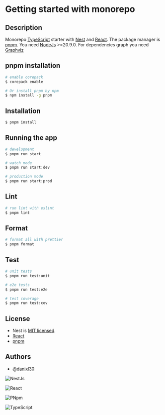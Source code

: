 # Getting started with monorepo

## Description

Monorepo [TypeScript](https://www.typescriptlang.org/) starter with [Nest](https://github.com/nestjs/nest) and [React](https://reactjs.org/). The package manager is [pnpm](https://pnpm.io/). You need [NodeJs](https://nodejs.org/en/) >=20.9.0. For dependencies graph you need [Graphviz](https://graphviz.org/download/)

## pnpm installation 
```bash
# enable corepack
$ corepack enable

# Or install pnpm by npm
$ npm install -g pnpm
```

## Installation

```bash
$ pnpm install
```

## Running the app

```bash
# development
$ pnpm run start

# watch mode
$ pnpm run start:dev

# production mode
$ pnpm run start:prod
```

## Lint
```bash
# run lint with eslint
$ pnpm lint
```

## Format
```bash
# format all with prettier
$ pnpm format
```

## Test

```bash
# unit tests
$ pnpm run test:unit

# e2e tests
$ pnpm run test:e2e

# test coverage
$ pnpm run test:cov
```

## License

- Nest is [MIT licensed](LICENSE).
- [React](https://github.com/facebook/react/)
- [pnpm](https://github.com/pnpm/pnpm)



## Authors

- [@danixl30](https://github.com/danixl30)


![NestJs](https://res.cloudinary.com/practicaldev/image/fetch/s--m_Ng9MLF--/c_imagga_scale,f_auto,fl_progressive,h_420,q_auto,w_1000/https://dev-to-uploads.s3.amazonaws.com/i/fppjegg7q1kb2pdzmlvf.png)

![React](https://logos-download.com/wp-content/uploads/2016/09/React_logo_wordmark.png)

![PNpm](https://d33wubrfki0l68.cloudfront.net/aad219b6c931cebb53121dcda794f6180d9e4397/c405b/es/assets/images/pnpm-standard-79c9dbb2e99b8525ae55174580061e1b.svg)

![TypeScript](https://blog.marksauerutley.com/static/d0050d0772fd9db5ec35f7b69a66b609/6af66/tslogo.png)
